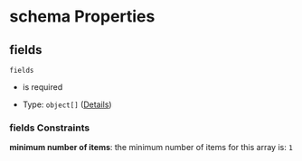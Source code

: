 # schema Properties



## fields



`fields`

*   is required

*   Type: `object[]` ([Details](schema-defs-csvtableschemafield.md))

### fields Constraints

**minimum number of items**: the minimum number of items for this array is: `1`
